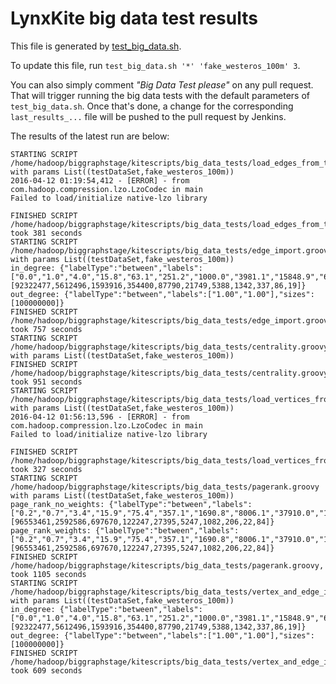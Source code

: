 LynxKite big data test results
==============================

This file is generated by [test_big_data.sh](https://github.com/biggraph/biggraph/blob/master/test_big_data.sh).

To update this file, run `test_big_data.sh '*' 'fake_westeros_100m' 3`.

You can also simply comment _"Big Data Test please"_ on any pull request. That will trigger
running the big data tests with the default parameters of `test_big_data.sh`. Once that's done,
a change for the corresponding `last_results_...` file will be pushed to the pull request by
Jenkins.

The results of the latest run are below:
```
STARTING SCRIPT /home/hadoop/biggraphstage/kitescripts/big_data_tests/load_edges_from_test_set.groovy with params List((testDataSet,fake_westeros_100m))
2016-04-12 01:19:54,412 - [ERROR] - from com.hadoop.compression.lzo.LzoCodec in main 
Failed to load/initialize native-lzo library

FINISHED SCRIPT /home/hadoop/biggraphstage/kitescripts/big_data_tests/load_edges_from_test_set.groovy, took 381 seconds
STARTING SCRIPT /home/hadoop/biggraphstage/kitescripts/big_data_tests/edge_import.groovy with params List((testDataSet,fake_westeros_100m))
in_degree: {"labelType":"between","labels":["0.0","1.0","4.0","15.8","63.1","251.2","1000.0","3981.1","15848.9","63095.7","251188.4","999999.0"],"sizes":[92322477,5612496,1593916,354400,87790,21749,5388,1342,337,86,19]}
out_degree: {"labelType":"between","labels":["1.00","1.00"],"sizes":[100000000]}
FINISHED SCRIPT /home/hadoop/biggraphstage/kitescripts/big_data_tests/edge_import.groovy, took 757 seconds
STARTING SCRIPT /home/hadoop/biggraphstage/kitescripts/big_data_tests/centrality.groovy with params List((testDataSet,fake_westeros_100m))
FINISHED SCRIPT /home/hadoop/biggraphstage/kitescripts/big_data_tests/centrality.groovy, took 951 seconds
STARTING SCRIPT /home/hadoop/biggraphstage/kitescripts/big_data_tests/load_vertices_from_test_set.groovy with params List((testDataSet,fake_westeros_100m))
2016-04-12 01:56:13,596 - [ERROR] - from com.hadoop.compression.lzo.LzoCodec in main 
Failed to load/initialize native-lzo library

FINISHED SCRIPT /home/hadoop/biggraphstage/kitescripts/big_data_tests/load_vertices_from_test_set.groovy, took 327 seconds
STARTING SCRIPT /home/hadoop/biggraphstage/kitescripts/big_data_tests/pagerank.groovy with params List((testDataSet,fake_westeros_100m))
page_rank_no_weights: {"labelType":"between","labels":["0.2","0.7","3.4","15.9","75.4","357.1","1690.8","8006.1","37910.0","179509.0","850000.0"],"sizes":[96553461,2592586,697670,122247,27395,5247,1082,206,22,84]}
page_rank_weights: {"labelType":"between","labels":["0.2","0.7","3.4","15.9","75.4","357.1","1690.8","8006.1","37910.0","179509.0","850000.0"],"sizes":[96553461,2592586,697670,122247,27395,5247,1082,206,22,84]}
FINISHED SCRIPT /home/hadoop/biggraphstage/kitescripts/big_data_tests/pagerank.groovy, took 1105 seconds
STARTING SCRIPT /home/hadoop/biggraphstage/kitescripts/big_data_tests/vertex_and_edge_import.groovy with params List((testDataSet,fake_westeros_100m))
in_degree: {"labelType":"between","labels":["0.0","1.0","4.0","15.8","63.1","251.2","1000.0","3981.1","15848.9","63095.7","251188.4","999999.0"],"sizes":[92322477,5612496,1593916,354400,87790,21749,5388,1342,337,86,19]}
out_degree: {"labelType":"between","labels":["1.00","1.00"],"sizes":[100000000]}
FINISHED SCRIPT /home/hadoop/biggraphstage/kitescripts/big_data_tests/vertex_and_edge_import.groovy, took 609 seconds
```
